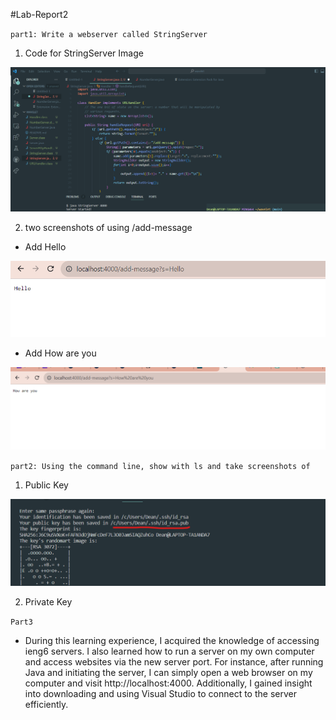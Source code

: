 #Lab-Report2

`part1: Write a webserver called StringServer`

1. Code for StringServer Image

![Image](stringserver.png)

2. two screenshots of using /add-message

- Add Hello

![Image](addhello.png)

- Add How are you

![Image](addhowareyou.png)


`part2: Using the command line, show with ls and take screenshots of`

1. Public Key

![Image](ssh.png)

2. Private Key

`Part3`

- During this learning experience, I acquired the knowledge of accessing ieng6 servers. I also learned how to run a server on my own computer and access websites via the new server port. For instance, after running Java and initiating the server, I can simply open a web browser on my computer and visit http://localhost:4000.
Additionally, I gained insight into downloading and using Visual Studio to connect to the server efficiently.
